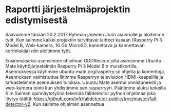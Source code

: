 # Raportti järjestelmäprojektin edistymisestä

Saavuimme tänään 20.2.2017 Ryhmän jäsenen Jorin asunnolle ja aloitimme työt.
Kun saimme kaikki projektiin tarvittavat laitteet kasaan (Rasperry Pi 3 Model B, Web-kamera, 16 Gb MicroSD, kannettava ja kannettavan kortinlukija) niin aloitimme työt.

Ensimmäiseksi asensimme ohjelman GDDRescue jolla asensimme Ubuntu Mate käyttöjärjestelmän Rasperry Pi 3 Model B:n muistikortille. Asennuksessa käytimme ubuntu-mate.org/rasperry-pi ohjeita ja komentoja. Asennuksen valmistuttua liitimme Rasperryn televisioon HDMI-kaapelilla ja tarkastelimme asennuksen tuloksia. Ubuntu Mate asentui onnistuneesti ja web-kamera toimi kun yhdistimme sen rasperryyn. 
Päätimme aluksi kokeilla Kim Salmen opinnäytetyönä tekemää falldetector python ohjelmaa joka löytyy täältä: https://github.com/infr/falldetector-public/tree/master/fall-detector-v2. Kun saimme ohjelman asennettua



